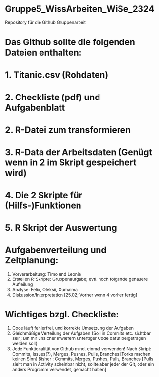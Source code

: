 # Gruppe5_WissArbeiten_WiSe_2324
Repository für die Github Gruppenarbeit

# Das Github sollte die folgenden Dateien enthalten:
# 1. Titanic.csv (Rohdaten)
# 2. Checkliste (pdf) und Aufgabenblatt
# 2. R-Datei zum transformieren
# 3. R-Data der Arbeitsdaten (Genügt wenn in 2 im Skript gespeichert wird)
# 4. Die 2 Skripte für (Hilfs-)Funktionen
# 5. R Skript der Auswertung

# Aufgabenverteilung und Zeitplanung:

1. Vorverarbeitung: Timo und Leonie
2. Erstellen R-Skripte: Gruppenaufgabe; evtl. noch folgende genauere Aufteilung
3. Analyse: Felix, Oleksii, Oumaima 
4. Diskussion/Interpretation [25.02; Vorher wenn 4 vorher fertig]

# Wichtiges bzgl. Checkliste:

1. Code läuft fehlerfrei, und korrekte Umsetzung der Aufgaben
2. Gleichmäßige Verteilung der Aufgaben {Soll in Commits etc. sichtbar sein; Bin mir unsicher inwiefern unfertiger Code dafür beigetragen werden soll}
3. Jede Funktionalität von Github mind. einmal verwenden!
   Nach Skript: Commits, Issues(?), Merges, Pushes, Pulls, Branches [Forks machen keinen Sinn]
   Bisher     : Commits, Merges, Pushes, Pulls, Branches [Pulls sieht man in Activity scheinbar nicht, sollte aber jeder der Git, oder ein anders Programm verwendet, gemacht haben]

